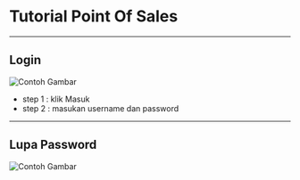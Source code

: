 # Tutorial Point Of Sales

---

## Login 

![Contoh Gambar](https://github.com/user-attachments/assets/d237d93e-6d6a-4512-bcd9-aeced345b6c1)


- step 1 : klik Masuk
- step 2 : masukan username dan password

---

## Lupa Password

![Contoh Gambar](https://github.com/user-attachments/assets/83e24fca-9f80-4240-8b64-1d7afd8ee3b0)


